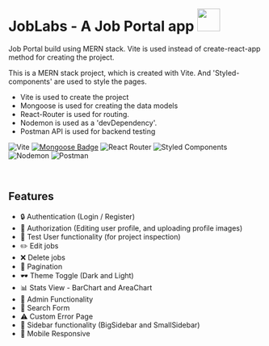 # JobLabs - A Job Portal app <img src="https://w7.pngwing.com/pngs/269/405/png-transparent-career-development-job-application-for-employment-business-career-miscellaneous-trademark-logo.png" height="45px" width = "45px"/>
Job Portal build using MERN stack. Vite is used instead of create-react-app method for creating the project.



This is a MERN stack project, which is created with Vite. And 'Styled-components' are used to style the pages.
* Vite is used to create the project
* Mongoose is used for creating the data models
* React-Router is used for routing.
* Nodemon is used as a 'devDependency'.
* Postman API is used for backend testing



![Vite](https://img.shields.io/badge/vite-%23646CFF.svg?style=for-the-badge&logo=vite&logoColor=white)
[![Mongoose Badge](https://img.shields.io/badge/Mongoose-800?logo=mongoose&logoColor=fff&style=for-the-badge)](https://mongoosejs.com/)
![React Router](https://img.shields.io/badge/React_Router-CA4245?style=for-the-badge&logo=react-router&logoColor=white)
![Styled Components](https://img.shields.io/badge/styled--components-DB7093?style=for-the-badge&logo=styled-components&logoColor=white)
![Nodemon](https://img.shields.io/badge/NODEMON-%23323330.svg?style=for-the-badge&logo=nodemon&logoColor=%BBDEAD)
![Postman](https://img.shields.io/badge/Postman-FF6C37?style=for-the-badge&logo=postman&logoColor=white)



<br />

## Features
* 🔒 Authentication (Login / Register)
* 👮 Authorization (Editing user profile, and uploading profile images)
* 👤 Test User functionality (for project inspection)
* ✏️ Edit jobs
* ❌ Delete jobs
* 📃 Pagination
* 🕶️ Theme Toggle (Dark and Light)
* 📊 Stats View - BarChart and AreaChart
* 👑 Admin Functionality
* 🔎 Search Form
* ⚠️ Custom Error Page
* 📁 Sidebar functionality (BigSidebar and SmallSidebar)
* 📱 Mobile Responsive 
